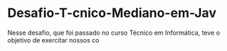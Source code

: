 # Desafio-T-cnico-Mediano-em-Jav
Nesse desafio, que foi passado no curso Técnico em Informática, teve o objetivo de exercitar nossos co
